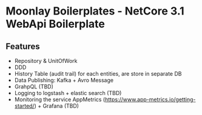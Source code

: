 # Moonlay Boilerplates - NetCore 3.1 WebApi Boilerplate

## Features
- Repository & UnitOfWork
- DDD
- History Table (audit trail) for each entities, are store in separate DB
- Data Publishing: Kafka + Avro Message
- GrahpQL (TBD)
- Logging to logstash + elastic search (TBD)
- Monitoring the service AppMetrics (https://www.app-metrics.io/getting-started/) + Grafana (TBD)